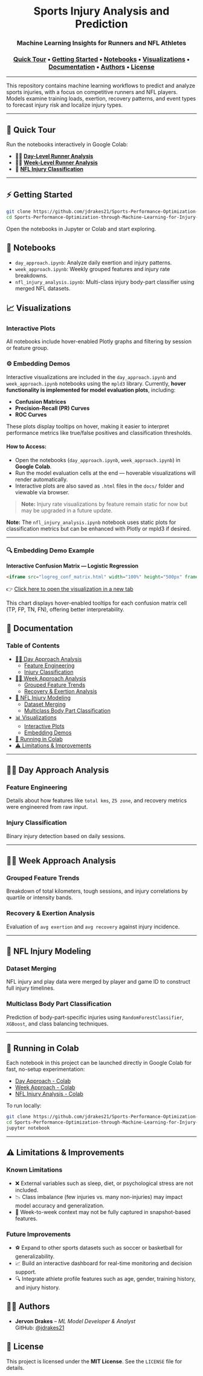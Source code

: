 <h1 align="center">
    Sports Injury Analysis and Prediction
</h1>
<h3 align="center">
 Machine Learning Insights for Runners and NFL Athletes
</h3>
<h3 align="center">
    <a href="#-quick-tour">Quick Tour</a> &bull;
    <a href="#-getting-started">Getting Started</a> &bull;
    <a href="#-notebooks">Notebooks</a> &bull;
    <a href="#-visualizations">Visualizations</a> &bull;
    <a href="#-documentation">Documentation</a> &bull;
    <a href="#-authors">Authors</a> &bull;
    <a href="#-license">License</a>
</h3>

---

This repository contains machine learning workflows to predict and analyze sports injuries, with a focus on competitive runners and NFL players. Models examine training loads, exertion, recovery patterns, and event types to forecast injury risk and localize injury types.

---

## 🚀 Quick Tour

Run the notebooks interactively in Google Colab:

- 🏃‍♂️ **[Day-Level Runner Analysis](https://colab.research.google.com/drive/128bXRgTRFKK6oewpBnaM2JPeQHisbAaY?authuser=1)**
- 🏃‍♂️ **[Week-Level Runner Analysis](https://colab.research.google.com/drive/1qRFF-Q0tQWP-o0FT7duoa6M5B4XXQPp1?authuser=1)**
- 🏈 **[NFL Injury Classification](https://colab.research.google.com/drive/1nFEV6f_hZ2SQYMnSxMVamMbG9tKwxsn4?authuser=1)**

---

## ⚡️ Getting Started

```bash
git clone https://github.com/jdrakes21/Sports-Performance-Optimization-through-Machine-Learning-for-Injury-Prevention-and-Recovery-Analysis.git
cd Sports-Performance-Optimization-through-Machine-Learning-for-Injury-Prevention-and-Recovery-Analysis
```

Open the notebooks in Jupyter or Colab and start exploring.

## 📁 Notebooks

- `day_approach.ipynb`: Analyze daily exertion and injury patterns.
- `week_approach.ipynb`: Weekly grouped features and injury rate breakdowns.
- `nfl_injury_analysis.ipynb`: Multi-class injury body-part classifier using merged NFL datasets.

## 📈 Visualizations

### Interactive Plots
All notebooks include hover-enabled Plotly graphs and filtering by session or feature group.


### ⚙️ Embedding Demos

Interactive visualizations are included in the `day_approach.ipynb` and `week_approach.ipynb` notebooks using the `mpld3` library. Currently, **hover functionality is implemented for model evaluation plots**, including:

- **Confusion Matrices**
- **Precision-Recall (PR) Curves**
- **ROC Curves**

These plots display tooltips on hover, making it easier to interpret performance metrics like true/false positives and classification thresholds.

#### How to Access:

- Open the notebooks (`day_approach.ipynb`, `week_approach.ipynb`) in **Google Colab**.
- Run the model evaluation cells at the end — hoverable visualizations will render automatically.
- Interactive plots are also saved as `.html` files in the `docs/` folder and viewable via browser.

> **Note:** Injury rate visualizations by feature remain static for now but may be upgraded in a future update.

 **Note:** The `nfl_injury_analysis.ipynb` notebook uses static plots for classification metrics but can be enhanced with Plotly or mpld3 if desired.

---

### 🔍 Embedding Demo Example

**Interactive Confusion Matrix — Logistic Regression**

```html
<iframe src="logreg_conf_matrix.html" width="100%" height="500px" frameborder="0"></iframe>
```

👉 [Click here to open the visualization in a new tab](logreg_conf_matrix.html)

This chart displays hover-enabled tooltips for each confusion matrix cell (TP, FP, TN, FN), offering better interpretability.



## 📖 Documentation

### Table of Contents

- [🏃‍♂️ Day Approach Analysis](#-day-approach-analysis)
  - [Feature Engineering](#feature-engineering)
  - [Injury Classification](#injury-classification)
- [🏃‍♂️ Week Approach Analysis](#-week-approach-analysis)
  - [Grouped Feature Trends](#grouped-feature-trends)
  - [Recovery & Exertion Analysis](#recovery--exertion-analysis)
- [🏈 NFL Injury Modeling](#-nfl-injury-modeling)
  - [Dataset Merging](#dataset-merging)
  - [Multiclass Body Part Classification](#multiclass-body-part-classification)
- [📊 Visualizations](#-visualizations)
  - [Interactive Plots](#interactive-plots)
  - [Embedding Demos](#embedding-demos)
- [🚀 Running in Colab](#-running-in-colab)
- [⚠️ Limitations & Improvements](#️-limitations--improvements)

---

## 🏃‍♂️ Day Approach Analysis

### Feature Engineering
Details about how features like `total kms`, `Z5 zone`, and recovery metrics were engineered from raw input.

### Injury Classification
Binary injury detection based on daily sessions.

---

## 🏃‍♂️ Week Approach Analysis

### Grouped Feature Trends
Breakdown of total kilometers, tough sessions, and injury correlations by quartile or intensity bands.

### Recovery & Exertion Analysis
Evaluation of `avg exertion` and `avg recovery` against injury incidence.

---

## 🏈 NFL Injury Modeling

### Dataset Merging
NFL injury and play data were merged by player and game ID to construct full injury timelines.

### Multiclass Body Part Classification
Prediction of body-part-specific injuries using `RandomForestClassifier`, `XGBoost`, and class balancing techniques.

---

## 🚀 Running in Colab

Each notebook in this project can be launched directly in Google Colab for fast, no-setup experimentation:

- [Day Approach - Colab](https://colab.research.google.com/drive/128bXRgTRFKK6oewpBnaM2JPeQHisbAaY?authuser=1)
- [Week Approach - Colab](https://colab.research.google.com/drive/1qRFF-Q0tQWP-o0FT7duoa6M5B4XXQPp1?authuser=1)
- [NFL Injury Analysis - Colab](https://colab.research.google.com/drive/1nFEV6f_hZ2SQYMnSxMVamMbG9tKwxsn4?authuser=1)

To run locally:

```bash
git clone https://github.com/jdrakes21/Sports-Performance-Optimization-through-Machine-Learning-for-Injury-Prevention-and-Recovery-Analysis.git
cd Sports-Performance-Optimization-through-Machine-Learning-for-Injury-Prevention-and-Recovery-Analysis
jupyter notebook
```

---

## ⚠️ Limitations & Improvements

### Known Limitations

- ❌ External variables such as sleep, diet, or psychological stress are not included.
- 📉 Class imbalance (few injuries vs. many non-injuries) may impact model accuracy and generalization.
- 🔄 Week-to-week context may not be fully captured in snapshot-based features.

### Future Improvements

- ⚽ Expand to other sports datasets such as soccer or basketball for generalizability.
- 📈 Build an interactive dashboard for real-time monitoring and decision support.
- 🔍 Integrate athlete profile features such as age, gender, training history, and injury history.

## 👨‍💻 Authors

- **Jervon Drakes** – *ML Model Developer & Analyst*  
GitHub: [@jdrakes21](https://github.com/jdrakes21)

## 📜 License

This project is licensed under the **MIT License**. See the `LICENSE` file for details.
